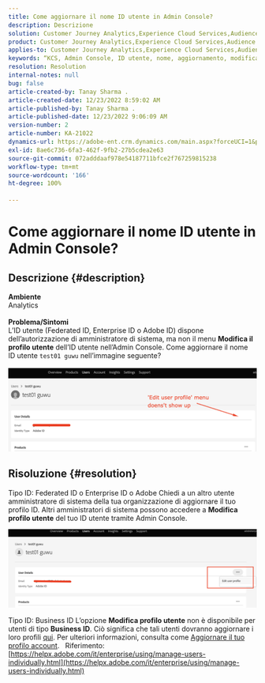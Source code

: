 ```yaml
---
title: Come aggiornare il nome ID utente in Admin Console?
description: Descrizione
solution: Customer Journey Analytics,Experience Cloud Services,Audience Manager,Experience Cloud,Analytics,Target,Admin
product: Customer Journey Analytics,Experience Cloud Services,Audience Manager,Experience Cloud,Analytics,Target,Admin
applies-to: Customer Journey Analytics,Experience Cloud Services,Audience Manager,Experience Cloud,Analytics,Target,Admin
keywords: “KCS, Admin Console, ID utente, nome, aggiornamento, modifica,”
resolution: Resolution
internal-notes: null
bug: false
article-created-by: Tanay Sharma .
article-created-date: 12/23/2022 8:59:02 AM
article-published-by: Tanay Sharma .
article-published-date: 12/23/2022 9:06:09 AM
version-number: 2
article-number: KA-21022
dynamics-url: https://adobe-ent.crm.dynamics.com/main.aspx?forceUCI=1&pagetype=entityrecord&etn=knowledgearticle&id=471ed805-a082-ed11-81ac-6045bd006239
exl-id: 8ae6c736-6fa3-462f-9fb2-27b5cdea2e63
source-git-commit: 072adddaaf978e54187711bfce2f767259815238
workflow-type: tm+mt
source-wordcount: '166'
ht-degree: 100%

---
```


# Come aggiornare il nome ID utente in Admin Console?

## Descrizione {#description}

<b>Ambiente</b><br>Analytics<br> <br><b>Problema/Sintomi</b><br>L’ID utente (Federated ID, Enterprise ID o Adobe ID) dispone dell’autorizzazione di amministratore di sistema, ma non il menu <b>Modifica il profilo utente</b> dell’ID utente nell’Admin Console. Come aggiornare il nome ID utente `test01 guwu` nell’immagine seguente?<br>
<br>![](assets/___4a1ed805-a082-ed11-81ac-6045bd006239___.png)<br>

## Risoluzione {#resolution}


Tipo ID: Federated ID o Enterprise ID o Adobe
Chiedi a un altro utente amministratore di sistema della tua organizzazione di aggiornare il tuo profilo ID. Altri amministratori di sistema possono accedere a <b>Modifica profilo utente</b> del tuo ID utente tramite Admin Console.

![](assets/5d528b6b-4667-ed11-9561-6045bd006e5a.png)



Tipo ID: Business ID
L’opzione <b>Modifica profilo utente</b> non è disponibile per utenti di tipo <b>Business ID</b>. Ciò significa che tali utenti dovranno aggiornare i loro profili [qui](https://account.adobe.com/profile). Per ulteriori informazioni, consulta come [Aggiornare il tuo profilo account](https://helpx.adobe.com/it/manage-account/using/edit-adobe-account-personal-profile.html).
 
Riferimento:
[https://helpx.adobe.com/it/enterprise/using/manage-users-individually.html](https://helpx.adobe.com/it/enterprise/using/manage-users-individually.html)
